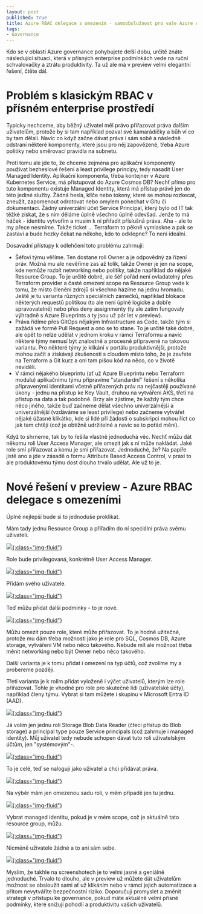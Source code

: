 ```yaml
---
layout: post
published: true
title: Azure RBAC delegace s omezením - samoobslužnost pro vaše Azure uživatele
tags:
- Governance
---
```

Kdo se v oblasti Azure governance pohybujete delší dobu, určitě znáte následující situaci, která v přísných enterprise podmínkách vede na ruční schvalovačky a ztrátu produktivity. Ta už ale má v preview velmi elegantní řešení, čtěte dál.

# Problém s klasickým RBAC v přísném enterprise prostředí
Typicky nechceme, aby běžný uživatel měl právo přiřazovat práva dalším uživatelům, protože by si tam například pozval své kamarádíčky a bůh ví co by tam dělali. Navíc co když začne dávat práva i sám sobě a následně odstraní některé komponenty, které jsou pro něj zapovězené, třeba Azure politiky nebo směrovací pravidla na subnetu. 

Proti tomu ale jde to, že chceme zejména pro aplikační komponenty používat bezheslové řešení a least privilege principy, tedy nasadit User Managed Identity. Aplikační komponenta, třeba kontejner v Azure Kubernetes Service, má přistupovat do Azure Cosmos DB? Nechť přímo pro tuto komponentu existuje Managed Identity, která má přístup právě jen do této jediné služby. Žádná hesla, klíče nebo tokeny, které se mohou rozkecat, zneužít, zapomenout odrotovat nebo omylem ponechat v Gitu či dokumentaci. Žádný univerzální účet Service Principal, který bylo od IT tak těžké získat, že s ním děláme úplně všechno úplně odevšad. Jenže to má háček - identitu vytvořím a musím k ní přiřadit příslušná práva. Aha - ale to my přece nesmíme. Takže ticket ... Terraform to pěkně vymlaskne a pak se zastaví a bude hezky čekat na někoho, kdo to odklepne? To není ideální.

Dosavadní přístupy k odlehčení toto problému zahrnují:
- Šéfovi týmu věříme. Ten dostane roli Owner a je odpovědný za řízení práv. Možná mu ale nevěříme zas až tolik, takže Owner je jen na scope, kde nemůže rozbít networking nebo politiky, takže například do nějaké Resource Group. To je určitě dobré, ale šéf pořád není ovladatelný přes Terraform provider a časté omezení scope na Resource Group vede k tomu, že místo členění zdrojů si všechno házíme na jednu hromadu. Ještě je tu varianta různých speciálních zámečků, například blokace některých requestů politikou (to ale není úplně logické a dobře spravovatelné) nebo přes deny assignmenty (ty ale zatím fungovaly výhradně s Azure Blueprints a ty jsou už pár let v preview).
- Práva řídíme přes GitOps nějakým Infrastructure as Code, takže tým si zažádá ve formě Pull Request a ono se to stane. To je určitě také dobré, ale opět to nelze udělat v jednom kroku v rámci Terraformu a navíc některé týmy nemusí být znalostně a procesně připravené na takovou variantu. Pro některé týmy je klikání v portálu produktivnější, protože mohou začít a získávají zkušenosti s cloudem místo toho, že je zavřete na Terraform a Git kurz a oni tam píšou kód na něco, co v životě neviděli.
- V rámci nějakého blueprintu (ať už Azure Blueprintu nebo Terraform modulu) aplikačnímu týmu připravíme "standardní" řešení s několika připravenými identitami včetně přiřazených práv na nejčastěji používané úkony - jednu na přístup ke Key Vault, druhou na vytváření AKS, třetí na přístup na data a tak podobně. Brzy ale zjistíme, že každý tým chce něco jiného, takže buď začneme dělat všechno univerzálnější a univerzálnější (vzdáváme se least privilege) nebo začneme vytvářet nějaké úžasné klikátko, kde si lidé při žádosti o subskripci mohou říct co jak tam chtějí (což je obtížně udržitelné a navíc se to pořád mění).

Když to  shrneme, tak by to řešila vlastně jednoduchá věc. Nechť můžu dát někomu roli User Access Manager, ale omezit jak s ní může nakládat. Jaké role smí přiřazovat a komu je smí přiřazovat. Jednoduché, že? Na papíře jistě ano a jde v zásadě o formu Attribute Based Access Control, v praxi to ale produktovému týmu dost dlouho trvalo udělat. Ale už to je.

# Nové řešení v preview - Azure RBAC delegace s omezeními
Úplně nejlepší bude si to jednoduše proklikat.

Mám tady jednu Resource Group a přiřadím do ní speciální práva svému uživateli.

[![](/images/2023/2023-10-17-14-48-00.png){:class="img-fluid"}](/images/2023/2023-10-17-14-48-00.png)

Role bude privilegovaná, konkrétně User Access Manager.

[![](/images/2023/2023-10-17-14-48-49.png){:class="img-fluid"}](/images/2023/2023-10-17-14-48-49.png)

Přidám svého uživatele.

[![](/images/2023/2023-10-17-14-49-35.png){:class="img-fluid"}](/images/2023/2023-10-17-14-49-35.png)

Teď můžu přidat další podmínky - to je nové.

[![](/images/2023/2023-10-17-14-50-12.png){:class="img-fluid"}](/images/2023/2023-10-17-14-50-12.png)

Můžu omezit pouze role, které může přiřazovat. To je hodně užitečné, protože mu dám třeba možnosti jako je role pro SQL, Cosmos DB, Azure storage, vytváření VM nebo něco takového. Nebude mít ale možnost třeba měnit networking nebo být Owner nebo něco takového. 

Další varianta je k tomu přidat i omezení na typ účtů, což zvolíme my a probereme později.

Třetí varianta je k rolím přidat vyloženě i výčet uživatelů, kterým lze role přiřazovat. Tohle je vhodné pro role pro skutečné lidi (uživatelské účty), například členy týmu. Vybrat si tam můžete i skupinu v Microsoft Entra ID (AAD).

[![](/images/2023/2023-10-17-14-51-24.png){:class="img-fluid"}](/images/2023/2023-10-17-14-51-24.png)

Já volím jen jednu roli Storage Blob Data Reader (čtecí přístup do Blob storage) a principal type pouze Service principals (což zahrnuje i managed identity). Můj uživatel tedy nebude schopen dávat tuto roli uživatelským účtům, jen "systémovým"-.

[![](/images/2023/2023-10-17-14-52-22.png){:class="img-fluid"}](/images/2023/2023-10-17-14-52-22.png)

To je celé, teď se naloguji jako uživatel a chci přidávat práva.

[![](/images/2023/2023-10-17-14-54-00.png){:class="img-fluid"}](/images/2023/2023-10-17-14-54-00.png)

Na výběr mám jen omezenou sadu rolí, v mém případě jen tu jednu.

[![](/images/2023/2023-10-17-15-41-45.png){:class="img-fluid"}](/images/2023/2023-10-17-15-41-45.png)

Vybrat managed identitu, pokud je v mém scope, což je aktuálně tato resource group, můžu.

[![](/images/2023/2023-10-17-14-59-40.png){:class="img-fluid"}](/images/2023/2023-10-17-14-59-40.png)

Nicméně uživatele žádné a to ani sám sebe.

[![](/images/2023/2023-10-17-15-00-45.png){:class="img-fluid"}](/images/2023/2023-10-17-15-00-45.png)


Myslím, že takhle na screenshotech je to velmi jasné a geniálně jednoduché. Trvalo to dlouho, ale v preview už můžete dát uživatelům možnost se obsloužit sami ať už klikáním nebo v rámci jejich automatizace a přitom nevytváříte bezpečnostní riziko. Doporučuji promyslet a změnit strategii v přístupu ke governance, pokud máte aktuálně velmi přísné podmínky, které snižují pohodlí a produktivitu vašich uživatelů.